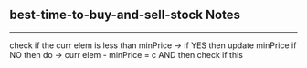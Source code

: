 <h2>best-time-to-buy-and-sell-stock Notes</h2><hr>check if the curr elem is less than minPrice -> if YES then update minPrice
if NO
then do -> curr elem - minPrice = c
AND then check if this 